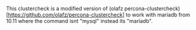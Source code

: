 This clustercheck is a modified version of (olafz percona-clustercheck)[https://github.com/olafz/percona-clustercheck] to work with mariadb from 10.11 where the command isnt "mysql" instead its "mariadb".
